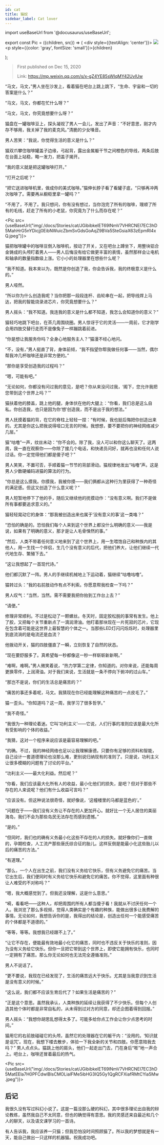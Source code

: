```yaml
---
id: cat
title: 猫奴
sidebar_label: Cat lover
---
```


import useBaseUrl from '@docusaurus/useBaseUrl';

export const Pic = ({children, src}) => (
    <div style={{textAlign: 'center'}}>
        <img src={src} />
        <p style={{color: 'gray', fontSize: 'small'}}>{children}</p>
    </div>);

> First published on Dec 15, 2020
>
> Link: https://mp.weixin.qq.com/s/x-gZ4YE85sWlqMY42UvlUw

“马文，马文，”男人坐在沙发上，看着猫在吧台上跳上跳下，“生命、宇宙和一切的答案是什么？”

“马文，马文，你都在忙什么呀？”

“马文，马文，你究竟想要什么呀？”

猫盘在一罐咖啡豆上，探头凝视了男人一会儿，发出了声音：“不好意思，刚才内存不够用，我关掉了我的麦克风。”清脆的少女嗓音。

男人苦笑：“我说，你觉得生活的意义是什么？”

猫双爪攀住咖啡罐盖子边缘，弓起背，露出金属躯干节之间橙色的导线，两条后肢在台面上站稳，略一发力，把盖子揭开。

“我的意义就是把这罐咖啡打开。”

“打开之后呢？”

“把它送进咖啡机里，做成你的美式咖啡。”猫伸长脖子看了看罐子底，“只够再冲两次咖啡了。需要再从橱柜里拿一罐吗？”

“不用了，不用了。我只想问，你有没有想过，当你泡完了所有的咖啡，理顺了所有的毛线，赶走了所有的小老鼠，你究竟为了什么而存在呢？”

<Pic src={useBaseUrl("img/./docs/Stories/cat/JGibibkelET69lNmV7VHRCNEI7EC3hD5MahHrG5nYDicjj0EibNWuicZbmSvGdsGoAqZ9BVa5SteGsiaX63zEpmRI4xQ.jpeg")}></Pic>

猫把咖啡罐中的咖啡豆倒入咖啡机，按动了开关，又在吧台上蹲坐下，用整块铝合金铸成的头颅盯着男人——男人后悔没有给它做更丰富的表情，虽然那样会让电机和轴承的数量指数级上涨。它小小的处理器里在想些什么呢？

“我不知道。我本来以为，既然是你创造了我，你会告诉我，我的终极意义是什么的。”

男人哑然。

“所以你为什么创造我呢？当你把那一段段连杆、齿轮串在一起，把导线焊上马达，把我的智能烧录进芯片，你究竟想要什么？”

男人摇头：“我不知道。我连我的意义是什么都不知道，我怎么会知道你的意义？”

猫轻巧地跳下吧台，在茶几周围绕圈。男人惊讶于它的灵活——一周前，它才刚学会用四肢交替行走而不是像兔子一样蹦跳着前进。

“你是想让我服务你吗？全身心地服务主人？”猫漫不经心地问。

“不，没有，”男人挺直了背，身体前倾，“我不指望你帮我做任何事——当然，偶尔帮我冲几杯咖啡还是非常方便的。”

“那你是享受创造我的过程吗？”

“嗯，可能有吧。”

“无论如何，你都没有问过我的意见，是吧？你从来没问过我，‘阁下，您允许我把您带到这个世界上吗？’”

猫扶着他的膝盖，跳上他的腿，身体伏在他的大腿上：“你看，我们总是这么自私。你创造我，也只是因为你‘想’创造我，而不是出于我的想法。”

男人抚摸着猫的背，在它的脊柱上轻轻一捏：“有时候，我也挺后悔把你创造出来的。尤其是你这么把我说得哑口无言的时候。我想想，要不要把你的神经网络减少几层。”

猫“咕噜”一声，纹丝未动：“你不会的。除了我，没人可以和你这么聊天了。这两周，我一直在观察你——你除了接几个电话，和快递员问好，就再也没和任何人说过话。你一定觉得他们都是傻子吧？”

男人笑笑，不置可否，手顺着猫一节节的背部滑动。猫规律地发出“咕噜”声。这是男人少数硬编码进猫的算法的行为。

“你总是这么摸我。你摸我，我被你摸——我们俩都从这种行为里获得了一种奇怪的满足感。但这又创造了什么意义呢？”

男人短暂地停下了他的手，随后又继续他的抚摸动作：“没有意义啊。我们不是做所有事都要追求意义的。”

猫轻轻晃动它的身体：“那我被创造出来也属于‘没有意义的事’这一类咯？”

“恐怕的确是的。恐怕我们每个人来到这个世界上都没什么明确的意义——我是说，如果有了明确的意义，那才是让人毛骨悚然的事。”

“然后，人类不带着任何意义地来到了这个世界上，用一生喂饱自己和种族内的其他人，用一生找一个伴侣，生几个没有意义的后代，把他们养大，让他们继续一代代地生存、繁殖下去。”

“这让我想起了一首现代诗。”

他们都沉默了一阵。男人的手继续机械地上下运动着，猫继续“咕噜咕噜”。

猫转过头：“我的右前肢动作有点不利索。你愿意帮我检查一下吗？”

男人叹气：“当然，当然。需不需要我把你抬到工作台上去？”

“请便。”

修理非常顺利。不过是松动了一颗螺丝。冬天时，固定胶松脱的事常有发生。他上了胶，又把每个关节重新点了一滴润滑油。他盯着那块现在一片死寂的芯片，它现在包含着可能是这世界上最智慧的个体之一。当那些LED灯闪闪烁烁时，处理器里到底流淌的是电流还是血流？

他拨动开关，猫的四肢僵直了一瞬，立刻恢复了自然的状态。

“现在要舒服多了。真希望每一秒都像这一秒一样崭崭新新啊。”

“难啊，难啊。”男人微笑着说，“热力学第二定律，你知道的。对你来说，还能每周更换零件，上润滑油。对于我们来说，生活就是一条不停向下俯冲的过山车。”

“那岂不是说，你们的生活总是痛苦的？”

“痛苦的事还多着呢，马文。我猜现在你已经能理解这种痛苦的一点皮毛了。”

猫一歪头。“你知道吗？这一周，我学习了很多哲学。”

“我不奇怪。”

“我很为一种理论着迷。它叫‘功利主义’——它说，人们行事的准则应该是最大化所有受影响的个体的收益。”

“我猜，这对一个程序来说应该是最容易理解的吧。”

“的确。不过，我的神经网络也足以让我理解康德。只要你有足够的资料和智能，自己设计一套道德理论也没那么难，更别说归纳现有的准则了。只是说，功利主义让很多模糊的问题有了讨论的平台。”

“功利主义——最大化利益。然后呢？”

“你看，我们应该最大化所有人的收益，最小化他们的损失，是吧？但对于那些不存在的人来说呢？他们有什么收益可言吗？”

“应该没有。但这种说法很奇怪，就好像说，‘这幢楼里的马都是蓝色的’。”

“问题在于——我们没有义务让不存在的人更加开心。就好比一个无人居住的美丽海岛，我们不会为那些岛民无法存在而感到遗憾。”

“是的。”

“但同时，我们也的确有义务最小化这些不存在的人的损失。就好像你们一直做的，孕期检查，人工流产那些唐氏综合征的胎儿。这样反倒是能最小化这些胎儿以后的痛苦的方法。”

“有道理。”

“那么，一个人在出生之前，我们没有义务给它快乐，但有义务避免它的痛苦。当它出生后，我们便同时有义务给它快乐和避免它的痛苦。你不觉得，这里面有种很让人难受的不对称吗？”

“嗯，我大概感觉到了。但我还没理解，这是什么意思。”

“嗬，看看吧——这种人，却把周围的所有人都当傻子看！我就从不讨厌任何一个人。我浏览了那么多视频，觉得人类确实是个有趣的种族，能做出很多让我费解的事情。无论如何，我想告诉你的是，我得出的结论是，创造出任何一个能感受痛苦的个体都是不道德的。”

“等等，等等。我想我已经跟不上了。”

“让它不存在，便能最有效地最小化它的痛苦，同时也不违反关于快乐的准则，因为没有义务给它快乐。但你一旦把它带到这个世界上，即使它能拥有快乐，也同时一定拥有了痛苦。那么你无论如何也无法完全遵循准则。”

男人不说话了。

“更不要说，我现在已经发现了，生活的痛苦远大于快乐。尤其是当我意识到生活是没有意义的时候。”

“这么说，我们都不应该生育后代了？如果生活是痛苦的？”

“正是这个意思。虽然我承认，人类种族的延续让我获得了不少快乐。但每个人创造其他个体时都是非常自私的，从未得到过对方的同意，却还企图着得到回报。”

男人摇头：“我想你胡思乱想得太多了。可能多给你点工作会让你少点思考的时间。”

猫用它的右前肢碰碰它的头颅，虽然它的处理器在它的躯干内：“没用的。‘知识就是诅咒’。现在，我想下楼去散步，体验一下我全新的关节和四肢。你愿意陪我去吗？”
男人点点头。猫跳上他的肩头，他们一起走出门去，门在身后“嘭”地一声合上。吧台上，咖啡还冒着最后的热气。

<Pic src={useBaseUrl("img/./docs/Stories/cat/JGibibkelET69lNmV7VHRCNEI7EC3hD5MatEEla7H0PFCdwlBlsCMOLialFMe5ibHG3IQ5Gy1QgRCFXiafRMtCYia5Mw.jpeg")}></Pic>

## 后记

我很久没有写过科幻小说了。这是一篇没那么硬的科幻，其中很多理论出自我的辩论教练，虽然我自己不太同意，但也的确觉得有意思。我的灵感还来自最近和几个人的聊天，以及语文课学习的一首诗。

有人告诉我，我应该养一只猫；但我恐怕没时间照顾猫了。所以我的梦想就是有一天，能自己做出一只这样的机器猫。祝我成功吧。
